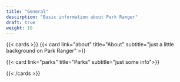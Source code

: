 ```yaml
---
title: "General"
descirption: "Basic information about Park Ranger"
draft: true
weight: 10
---
```


{{< cards  >}}
  {{< card link="about"  title="About" subtitle="just a little background on Park Ranger" >}}

  {{< card link="parks" title="Parks" subtitle="just some info">}}

{{< /cards >}}